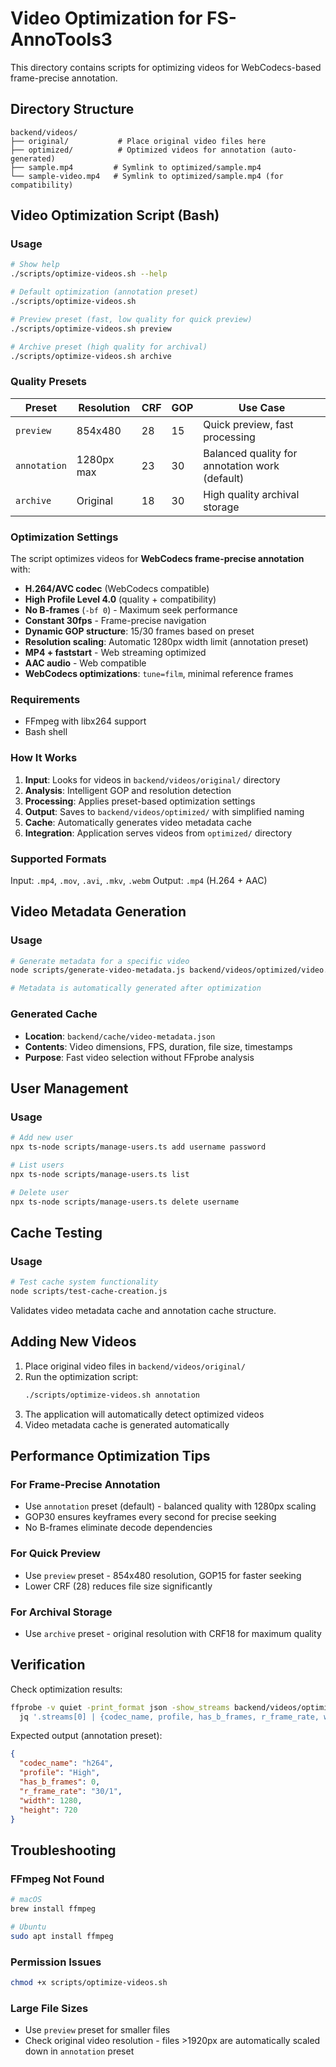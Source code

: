 # Video Optimization for FS-AnnoTools3

This directory contains scripts for optimizing videos for WebCodecs-based frame-precise annotation.

## Directory Structure

```
backend/videos/
├── original/           # Place original video files here
├── optimized/          # Optimized videos for annotation (auto-generated)
├── sample.mp4         # Symlink to optimized/sample.mp4
└── sample-video.mp4   # Symlink to optimized/sample.mp4 (for compatibility)
```

## Video Optimization Script (Bash)

### Usage

```bash
# Show help
./scripts/optimize-videos.sh --help

# Default optimization (annotation preset)
./scripts/optimize-videos.sh

# Preview preset (fast, low quality for quick preview)
./scripts/optimize-videos.sh preview

# Archive preset (high quality for archival)
./scripts/optimize-videos.sh archive
```

### Quality Presets

| Preset | Resolution | CRF | GOP | Use Case |
|--------|------------|-----|-----|----------|
| `preview` | 854x480 | 28 | 15 | Quick preview, fast processing |
| `annotation` | 1280px max | 23 | 30 | Balanced quality for annotation work (default) |
| `archive` | Original | 18 | 30 | High quality archival storage |

### Optimization Settings

The script optimizes videos for **WebCodecs frame-precise annotation** with:

- **H.264/AVC codec** (WebCodecs compatible)
- **High Profile Level 4.0** (quality + compatibility)
- **No B-frames** (`-bf 0`) - Maximum seek performance
- **Constant 30fps** - Frame-precise navigation
- **Dynamic GOP structure**: 15/30 frames based on preset
- **Resolution scaling**: Automatic 1280px width limit (annotation preset)
- **MP4 + faststart** - Web streaming optimized
- **AAC audio** - Web compatible
- **WebCodecs optimizations**: `tune=film`, minimal reference frames

### Requirements

- FFmpeg with libx264 support
- Bash shell

### How It Works

1. **Input**: Looks for videos in `backend/videos/original/` directory
2. **Analysis**: Intelligent GOP and resolution detection
3. **Processing**: Applies preset-based optimization settings
4. **Output**: Saves to `backend/videos/optimized/` with simplified naming
5. **Cache**: Automatically generates video metadata cache
6. **Integration**: Application serves videos from `optimized/` directory

### Supported Formats

Input: `.mp4`, `.mov`, `.avi`, `.mkv`, `.webm`
Output: `.mp4` (H.264 + AAC)

## Video Metadata Generation

### Usage

```bash
# Generate metadata for a specific video
node scripts/generate-video-metadata.js backend/videos/optimized/video.mp4

# Metadata is automatically generated after optimization
```

### Generated Cache

- **Location**: `backend/cache/video-metadata.json`
- **Contents**: Video dimensions, FPS, duration, file size, timestamps
- **Purpose**: Fast video selection without FFprobe analysis

## User Management

### Usage

```bash
# Add new user
npx ts-node scripts/manage-users.ts add username password

# List users
npx ts-node scripts/manage-users.ts list

# Delete user
npx ts-node scripts/manage-users.ts delete username
```

## Cache Testing

### Usage

```bash
# Test cache system functionality
node scripts/test-cache-creation.js
```

Validates video metadata cache and annotation cache structure.

## Adding New Videos

1. Place original video files in `backend/videos/original/`
2. Run the optimization script:
   ```bash
   ./scripts/optimize-videos.sh annotation
   ```
3. The application will automatically detect optimized videos
4. Video metadata cache is generated automatically

## Performance Optimization Tips

### For Frame-Precise Annotation
- Use `annotation` preset (default) - balanced quality with 1280px scaling
- GOP30 ensures keyframes every second for precise seeking
- No B-frames eliminate decode dependencies

### For Quick Preview
- Use `preview` preset - 854x480 resolution, GOP15 for faster seeking
- Lower CRF (28) reduces file size significantly

### For Archival Storage
- Use `archive` preset - original resolution with CRF18 for maximum quality

## Verification

Check optimization results:
```bash
ffprobe -v quiet -print_format json -show_streams backend/videos/optimized/your-video.mp4 | \
  jq '.streams[0] | {codec_name, profile, has_b_frames, r_frame_rate, width, height}'
```

Expected output (annotation preset):
```json
{
  "codec_name": "h264",
  "profile": "High", 
  "has_b_frames": 0,
  "r_frame_rate": "30/1",
  "width": 1280,
  "height": 720
}
```

## Troubleshooting

### FFmpeg Not Found
```bash
# macOS
brew install ffmpeg

# Ubuntu
sudo apt install ffmpeg
```

### Permission Issues
```bash
chmod +x scripts/optimize-videos.sh
```

### Large File Sizes
- Use `preview` preset for smaller files
- Check original video resolution - files >1920px are automatically scaled down in `annotation` preset
